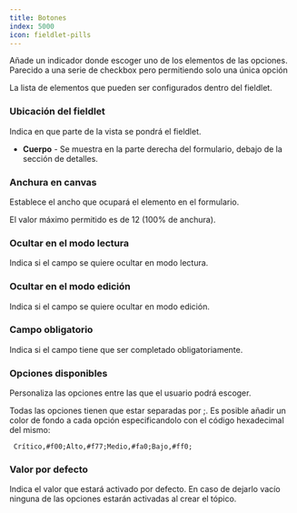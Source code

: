 ```yaml
---
title: Botones
index: 5000
icon: fieldlet-pills
---
```


Añade un indicador donde escoger uno de los elementos de las opciones. Parecido a una serie de checkbox pero permitiendo solo una única opción

La lista de elementos que pueden ser configurados dentro del fieldlet.

### Ubicación del fieldlet

Indica en que parte de la vista se pondrá el fieldlet.

- **Cuerpo** - Se muestra en la parte derecha del formulario, debajo de la sección de detalles.

### Anchura en canvas

Establece el ancho que ocupará el elemento en el formulario.

El valor máximo permitido es de 12 (100% de anchura).

### Ocultar en el modo lectura

Indica si el campo se quiere ocultar en modo lectura.

### Ocultar en el modo edición

Indica si el campo se quiere ocultar en modo edición.

### Campo obligatorio

Indica si el campo tiene que ser completado obligatoriamente.


### Opciones disponibles

Personaliza las opciones entre las que el usuario podrá escoger.

Todas las opciones tienen que estar separadas por ;. Es posible añadir un color de fondo a cada opción especificandolo con el código hexadecimal del mismo:

     Crítico,#f00;Alto,#f77;Medio,#fa0;Bajo,#ff0;

### Valor por defecto

Indica el valor que estará activado por defecto.
En caso de dejarlo vacío ninguna de las opciones estarán activadas al crear el tópico.
